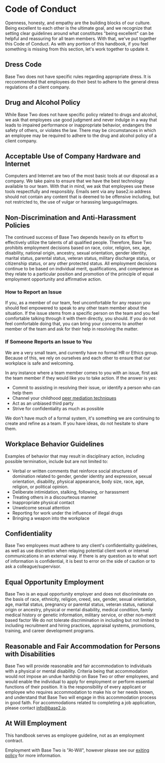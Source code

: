 # Code of Conduct

Openness, honesty, and empathy are the building blocks of our culture. Being excellent to each other is the ultimate goal, and we recognize that setting clear guidelines around what constitutes "being excellent" can be helpful and reassuring for all team members. With that, we've put together this Code of Conduct. As with any portion of this handbook, if you feel something is missing from this section, let's work together to update it.

## Dress Code

Base Two does not have specific rules regarding appropriate dress. It is reccommended that employees do their best to adhere to the general dress regulations of a client company.

## Drug and Alcohol Policy

While Base Two does not have specific policy related to drugs and alcohol, we ask that employees use good judgment and never indulge in a way that leads to impaired performance or inappropriate behavior, endangers the safety of others, or violates the law. There may be circumstances in which an employee may be required to adhere to the drug and alcohol policy of a client company.

## Acceptable Use of Company Hardware and Internet

Computers and Internet are two of the most basic tools at our disposal as a company. We take pains to ensure that we have the best technology available to our team. With that in mind, we ask that employees use these tools respectfully and responsibly. Emails sent via any base2.io address should not contain any content that is deemed to be offensive including, but not restricted to, the use of vulgar or harassing language/images.

## Non-Discrimination and Anti-Harassment Policies

The continued success of Base Two depends heavily on its effort to effectively utilize the talents of all qualified people. Therefore, Base Two prohibits employment decisions based on race, color, religion, sex, age, disability, national origin, ancestry, sexual orientation, gender identity, marital status, parental status, veteran status, military discharge status, or citizenship status, or any other protected status. All employment decisions continue to be based on individual merit, qualifications, and competence as they relate to a particular position and promotion of the principle of equal employment opportunity and affirmative action.

### How to Report an Issue

If you, as a member of our team, feel uncomfortable for any reason you should feel empowered to speak to any other team member about the situation. If the issue stems from a specific person on the team and you feel comfortable talking through it with them directly, you should. If you do not feel comfortable doing that, you can bring your concerns to another member of the team and ask for their help in resolving the matter.

### If Someone Reports an Issue to You

We are a very small team, and currently have no formal HR or Ethics group. Because of this, we rely on ourselves and each other to ensure that our workplace is safe and welcoming.

In any instance where a team member comes to you with an issue, first ask the team member if they would like you to take action. If the answer is yes:

- Commit to assisting in resolving their issue, or identify a person who can help them
- Channel your childhood [peer mediation techniques](http://www.sese.org/wp-content/uploads/2013/08/Peer-Mediation-guide.pdf)
- Act as an unbiased third party
- Strive for confidentiality as much as possible

We don't have much of a formal system, it's something we are continuing to create and refine as a team. If you have ideas, do not hesitate to share them.

## Workplace Behavior Guidelines

Examples of behavior that may result in disciplinary action, including possible termination, include but are not limited to:

- Verbal or written comments that reinforce social structures of domination related to gender, gender identity and expression, sexual orientation, disability, physical appearance, body size, race, age, religion, or political opinion.
- Deliberate intimidation, stalking, following, or harassment
- Treating others in a discourteous manner
- Inappropriate physical contact
- Unwelcome sexual attention
- Reporting for work under the influence of illegal drugs
- Bringing a weapon into the workplace

## Confidentiality

Base Two employees must adhere to any client's confidentiality guidelines, as well as use discretion when relaying potential client work or internal communications in an external way. If there is any question as to what sort of information is confidential, it is best to error on the side of caution or to ask a colleague/supervisor.

## Equal Opportunity Employment

Base Two is an equal opportunity employer and does not discriminate on the basis of race, ethnicity, religion, creed, sex, gender, sexual orientation, age, marital status, pregnancy or parental status, veteran status, national origin or ancestry, physical or mental disability, medical condition, family medical history or genetic information, military service, or other non-merit based factor We do not tolerate discrimination in including but not limited to including recruitment and hiring practices, appraisal systems, promotions, training, and career development programs.

## Reasonable and Fair Accommodation for Persons with Disabilities

Base Two will provide reasonable and fair accommodation to individuals with a physical or mental disability. Criteria being that accommodation would not impose an undue hardship on Base Two or other employees, and would enable the individual to apply for employment or perform essential functions of their position. It is the responsibility of every applicant or employee who requires accommodation to make his or her needs known, and understand that Base Two will engage in this accommodation process in good faith. For accommodations related to completing a job application, please contact [info@base2.io](mailto:jobs@base2.io).

## At Will Employment

This handbook serves as employee guideline, not as an employment contract.

Employment with Base Two is "At-Will", however please see our [exiting policy](exiting.md) for more information.
